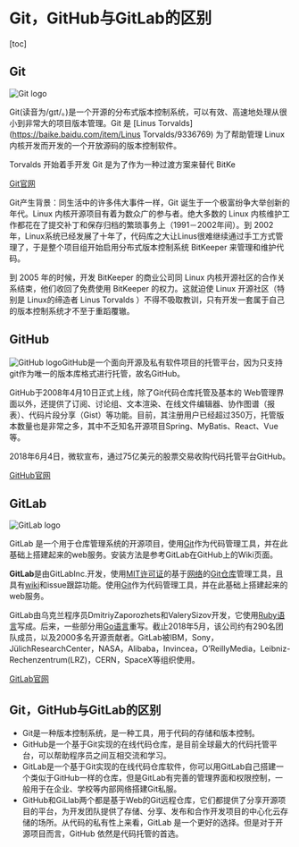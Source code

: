 # Git，GitHub与GitLab的区别

[toc]



## Git

![Git logo](https://imgconvert.csdnimg.cn/aHR0cHM6Ly9yYXcuZ2l0aHVidXNlcmNvbnRlbnQuY29tL0pvdXJXb24vaW1hZ2UvbWFzdGVyLyVFNSU5QiVCRSVFNiVBMCU4Ny9HaXQlMjBsb2dvMy5wbmc)

Git(读音为/gɪt/。)是一个开源的分布式版本控制系统，可以有效、高速地处理从很小到非常大的项目版本管理。Git 是 [Linus Torvalds](https://baike.baidu.com/item/Linus Torvalds/9336769) 为了帮助管理 Linux 内核开发而开发的一个开放源码的版本控制软件。

Torvalds 开始着手开发 Git 是为了作为一种过渡方案来替代 BitKe

[Git官网](https://git-scm.com/)

Git产生背景：同生活中的许多伟大事件一样，Git 诞生于一个极富纷争大举创新的年代。Linux 内核开源项目有着为数众广的参与者。绝大多数的 Linux 内核维护工作都花在了提交补丁和保存归档的繁琐事务上（1991－2002年间）。到 2002 年，Linux系统已经发展了十年了，代码库之大让Linus很难继续通过手工方式管理了，于是整个项目组开始启用分布式版本控制系统 BitKeeper 来管理和维护代码。

到 2005 年的时候，开发 BitKeeper 的商业公司同 Linux 内核开源社区的合作关系结束，他们收回了免费使用 BitKeeper 的权力。这就迫使 Linux 开源社区（特别是 Linux的缔造者 Linus Torvalds ）不得不吸取教训，只有开发一套属于自己的版本控制系统才不至于重蹈覆辙。



## GitHub

![GitHub logo](https://imgconvert.csdnimg.cn/aHR0cHM6Ly9yYXcuZ2l0aHVidXNlcmNvbnRlbnQuY29tL0pvdXJXb24vaW1hZ2UvbWFzdGVyLyVFNSU5QiVCRSVFNiVBMCU4Ny9HaXRIdWIlMjBsb2dvLmpwZw)GitHub是一个面向开源及私有软件项目的托管平台，因为只支持git作为唯一的版本库格式进行托管，故名GitHub。

GitHub于2008年4月10日正式上线，除了Git代码仓库托管及基本的 Web管理界面以外，还提供了订阅、讨论组、文本渲染、在线文件编辑器、协作图谱（报表）、代码片段分享（Gist）等功能。目前，其注册用户已经超过350万，托管版本数量也是非常之多，其中不乏知名开源项目Spring、MyBatis、React、Vue等。

2018年6月4日，微软宣布，通过75亿美元的股票交易收购代码托管平台GitHub。

[GitHub官网](https://github.com/)





## GitLab

![GitLab logo](https://imgconvert.csdnimg.cn/aHR0cHM6Ly9yYXcuZ2l0aHVidXNlcmNvbnRlbnQuY29tL0pvdXJXb24vaW1hZ2UvbWFzdGVyLyVFNSU5QiVCRSVFNiVBMCU4Ny9HaXRMYWIuanBn)

GitLab 是一个用于仓库管理系统的开源项目，使用[Git](https://baike.baidu.com/item/Git)作为代码管理工具，并在此基础上搭建起来的web服务。安装方法是参考GitLab在GitHub上的Wiki页面。

**GitLab**是由GitLabInc.开发，使用[MIT许可证](https://baike.baidu.com/item/MIT许可证)的基于[网络](https://baike.baidu.com/item/网络)的[Git](https://baike.baidu.com/item/Git)[仓库](https://baike.baidu.com/item/仓库)管理工具，且具有[wiki](https://baike.baidu.com/item/wiki)和issue跟踪功能。使用[Git](https://baike.baidu.com/item/Git)作为代码管理工具，并在此基础上搭建起来的web服务。

GitLab由乌克兰程序员DmitriyZaporozhets和ValerySizov开发，它使用[Ruby语言](https://baike.baidu.com/item/Ruby语言)写成。后来，一些部分用[Go语言](https://baike.baidu.com/item/Go语言)重写。截止2018年5月，该公司约有290名团队成员，以及2000多名开源贡献者。GitLab被IBM，Sony，JülichResearchCenter，NASA，Alibaba，Invincea，O’ReillyMedia，Leibniz-Rechenzentrum(LRZ)，CERN，SpaceX等组织使用。

[GitLab官网](https://gitlab.com/users/sign_in)



## Git，GitHub与GitLab的区别

- Git是一种版本控制系统，是一种工具，用于代码的存储和版本控制。
- GitHub是一个基于Git实现的在线代码仓库，是目前全球最大的代码托管平台，可以帮助程序员之间互相交流和学习。
- GitLab是一个基于Git实现的在线代码仓库软件，你可以用GitLab自己搭建一个类似于GitHub一样的仓库，但是GitLab有完善的管理界面和权限控制，一般用于在企业、学校等内部网络搭建Git私服。
- GitHub和GiLlab两个都是基于Web的Git远程仓库，它们都提供了分享开源项目的平台，为开发团队提供了存储、分享、发布和合作开发项目的中心化云存储的场所。从代码的私有性上来看，GitLab 是一个更好的选择。但是对于开源项目而言，GitHub 依然是代码托管的首选。
